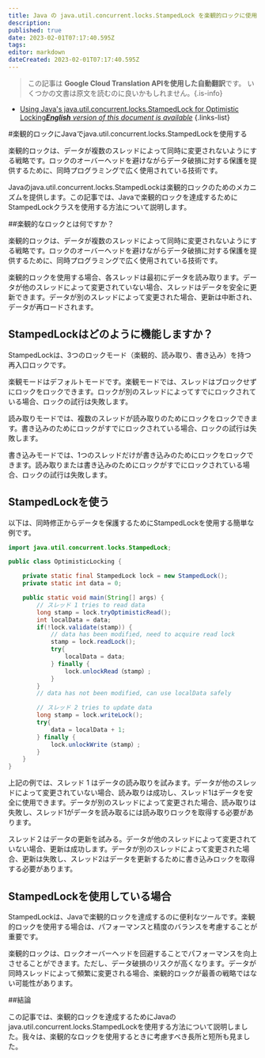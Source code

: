 ```yaml
---
title: Java の java.util.concurrent.locks.StampedLock を楽観的ロックに使用する
description: 
published: true
date: 2023-02-01T07:17:40.595Z
tags: 
editor: markdown
dateCreated: 2023-02-01T07:17:40.595Z
---
```


> この記事は **Google Cloud Translation APIを使用した自動翻訳**です。
いくつかの文書は原文を読むのに良いかもしれません。{.is-info}

- [Using Java's java.util.concurrent.locks.StampedLock for Optimistic Locking***English** version of this document is available*](/en/Knowledge-base/Java/using-java-s-java-util-concurrent-locks-stampedlock-for-optimistic-locking)
{.links-list}



#楽観的ロックにJavaでjava.util.concurrent.locks.StampedLockを使用する

楽観的ロックは、データが複数のスレッドによって同時に変更されないようにする戦略です。ロックのオーバーヘッドを避けながらデータ破損に対する保護を提供するために、同時プログラミングで広く使用されている技術です。

Javaのjava.util.concurrent.locks.StampedLockは楽観的ロックのためのメカニズムを提供します。この記事では、Javaで楽観的ロックを達成するためにStampedLockクラスを使用する方法について説明します。

##楽観的なロックとは何ですか？

楽観的ロックは、データが複数のスレッドによって同時に変更されないようにする戦略です。ロックのオーバーヘッドを避けながらデータ破損に対する保護を提供するために、同時プログラミングで広く使用されている技術です。

楽観的ロックを使用する場合、各スレッドは最初にデータを読み取ります。データが他のスレッドによって変更されていない場合、スレッドはデータを安全に更新できます。データが別のスレッドによって変更された場合、更新は中断され、データが再ロードされます。

## StampedLockはどのように機能しますか？

StampedLockは、3つのロックモード（楽観的、読み取り、書き込み）を持つ再入口ロックです。

楽観モードはデフォルトモードです。楽観モードでは、スレッドはブロックせずにロックをロックできます。ロックが別のスレッドによってすでにロックされている場合、ロックの試行は失敗します。

読み取りモードでは、複数のスレッドが読み取りのためにロックをロックできます。書き込みのためにロックがすでにロックされている場合、ロックの試行は失敗します。

書き込みモードでは、1つのスレッドだけが書き込みのためにロックをロックできます。読み取りまたは書き込みのためにロックがすでにロックされている場合、ロックの試行は失敗します。

## StampedLockを使う

以下は、同時修正からデータを保護するためにStampedLockを使用する簡単な例です。

```java
import java.util.concurrent.locks.StampedLock;

public class OptimisticLocking {

    private static final StampedLock lock = new StampedLock();
    private static int data = 0;

    public static void main(String[] args) {
        // スレッド 1 tries to read data
        long stamp = lock.tryOptimisticRead();
        int localData = data;
        if(!lock.validate(stamp)) {
            // data has been modified, need to acquire read lock
            stamp = lock.readLock();
            try{
                localData = data;
            } finally {
                lock.unlockRead（stamp）;
            }
        }
        // data has not been modified, can use localData safely

        // スレッド 2 tries to update data
        long stamp = lock.writeLock();
        try{
            data = localData + 1;
        } finally {
            lock.unlockWrite（stamp）;
        }
    }
}
```

上記の例では、スレッド 1 はデータの読み取りを試みます。データが他のスレッドによって変更されていない場合、読み取りは成功し、スレッド1はデータを安全に使用できます。データが別のスレッドによって変更された場合、読み取りは失敗し、スレッド1がデータを読み取るには読み取りロックを取得する必要があります。

スレッド２はデータの更新を試みる。データが他のスレッドによって変更されていない場合、更新は成功します。データが別のスレッドによって変更された場合、更新は失敗し、スレッド2はデータを更新するために書き込みロックを取得する必要があります。

## StampedLockを使用している場合

StampedLockは、Javaで楽観的ロックを達成するのに便利なツールです。楽観的ロックを使用する場合は、パフォーマンスと精度のバランスを考慮することが重要です。

楽観的ロックは、ロックオーバーヘッドを回避することでパフォーマンスを向上させることができます。ただし、データ破損のリスクが高くなります。データが同時スレッドによって頻繁に変更される場合、楽観的ロックが最善の戦略ではない可能性があります。

##結論

この記事では、楽観的ロックを達成するためにJavaのjava.util.concurrent.locks.StampedLockを使用する方法について説明しました。我々は、楽観的なロックを使用するときに考慮すべき長所と短所も見ました。